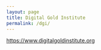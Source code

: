 ```yaml
---
layout: page
title: Digital Gold Institute
permalink: /dgi/
---
```


<https://www.digitalgoldinstitute.org>
